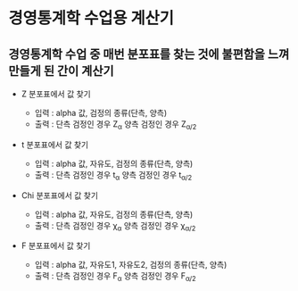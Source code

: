 # 경영통계학 수업용 계산기
## 경영통계학 수업 중 매번 분포표를 찾는 것에 불편함을 느껴 만들게 된 간이 계산기
- Z 분포표에서 값 찾기
    - 입력 : alpha 값, 검정의 종류(단측, 양측)
    - 출력 : 단측 검정인 경우 Z<sub>α</sub> 양측 검정인 경우 Z<sub>α/2</sub>
    
- t 분포표에서 값 찾기
    - 입력 : alpha 값, 자유도, 검정의 종류(단측, 양측)
    - 출력 : 단측 검정인 경우 t<sub>α</sub> 양측 검정인 경우 t<sub>α/2</sub>

- Chi 분포표에서 값 찾기
    - 입력 : alpha 값, 자유도, 검정의 종류(단측, 양측)
    - 출력 : 단측 검정인 경우 χ<sub>α</sub> 양측 검정인 경우 χ<sub>α/2</sub>

- F 분포표에서 값 찾기
    - 입력 : alpha 값, 자유도1, 자유도2, 검정의 종류(단측, 양측)
    - 출력 : 단측 검정인 경우 F<sub>α</sub> 양측 검정인 경우 F<sub>α/2</sub>